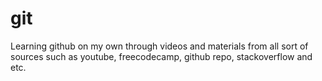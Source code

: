 # git
Learning github on my own through videos and materials from all sort of sources such as youtube, freecodecamp, github repo, stackoverflow and etc.


